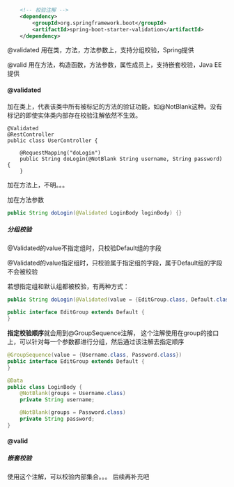```xml
    <!-- 校验注解 -->   
	<dependency>
        <groupId>org.springframework.boot</groupId>
        <artifactId>spring-boot-starter-validation</artifactId>
	</dependency>
```

@validated 用在类，方法，方法参数上，支持分组校验，Spring提供

@valid 用在方法，构造函数，方法参数，属性成员上，支持嵌套校验，Java EE 提供



#### @validated

加在类上，代表该类中所有被标记的方法的验证功能，如@NotBlank这种。没有标记的即使实体类内部存在校验注解依然不生效。

```
@Validated
@RestController
public class UserController {

    @RequestMapping("doLogin")
    public String doLogin(@NotBlank String username, String password) {
    }
```

加在方法上，不明。。。

加在方法参数

```java
public String doLogin(@Validated LoginBody loginBody) {}
```

##### 分组校验

@Validated的value不指定组时，只校验Default组的字段

@Validated的value指定组时，只校验属于指定组的字段，属于Default组的字段不会被校验

 若想指定组和默认组都被校验，有两种方式： 

```java
public String doLogin(@Validated(value = {EditGroup.class, Default.class}) LoginBody loginBody) {}
```

```java
public interface EditGroup extends Default {
}
```



 **指定校验顺序**就会用到@GroupSequence注解， 这个注解使用在group的接口上，可以针对每一个参数都进行分组，然后通过该注解去指定顺序 

```java
@GroupSequence(value = {Username.class, Password.class})
public interface EditGroup extends Default {
}
```

```java
@Data
public class LoginBody {
    @NotBlank(groups = Username.class)
    private String username;

    @NotBlank(groups = Password.class)
    private String password;
}
```



#### @valid

##### 嵌套校验

使用这个注解，可以校验内部集合。。。 后续再补充吧